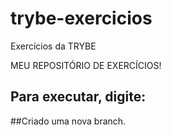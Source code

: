 # trybe-exercicios
Exercícios da TRYBE

MEU REPOSITÓRIO DE EXERCÍCIOS!

## Para executar, digite: 

##Criado uma nova branch.